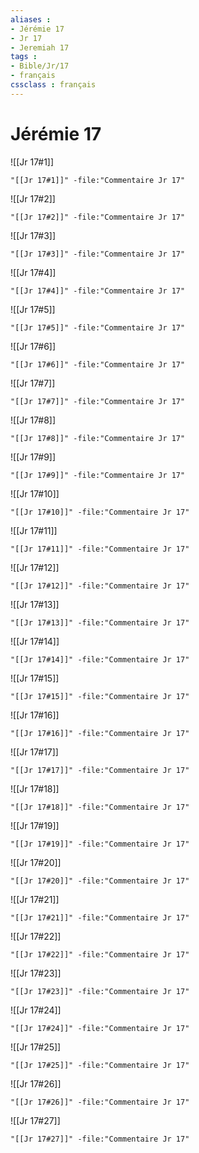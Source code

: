 ```yaml
---
aliases : 
- Jérémie 17
- Jr 17
- Jeremiah 17
tags : 
- Bible/Jr/17
- français
cssclass : français
---
```


# Jérémie 17

![[Jr 17#1]]

```query
"[[Jr 17#1]]" -file:"Commentaire Jr 17"
```

![[Jr 17#2]]

```query
"[[Jr 17#2]]" -file:"Commentaire Jr 17"
```

![[Jr 17#3]]

```query
"[[Jr 17#3]]" -file:"Commentaire Jr 17"
```

![[Jr 17#4]]

```query
"[[Jr 17#4]]" -file:"Commentaire Jr 17"
```

![[Jr 17#5]]

```query
"[[Jr 17#5]]" -file:"Commentaire Jr 17"
```

![[Jr 17#6]]

```query
"[[Jr 17#6]]" -file:"Commentaire Jr 17"
```

![[Jr 17#7]]

```query
"[[Jr 17#7]]" -file:"Commentaire Jr 17"
```

![[Jr 17#8]]

```query
"[[Jr 17#8]]" -file:"Commentaire Jr 17"
```

![[Jr 17#9]]

```query
"[[Jr 17#9]]" -file:"Commentaire Jr 17"
```

![[Jr 17#10]]

```query
"[[Jr 17#10]]" -file:"Commentaire Jr 17"
```

![[Jr 17#11]]

```query
"[[Jr 17#11]]" -file:"Commentaire Jr 17"
```

![[Jr 17#12]]

```query
"[[Jr 17#12]]" -file:"Commentaire Jr 17"
```

![[Jr 17#13]]

```query
"[[Jr 17#13]]" -file:"Commentaire Jr 17"
```

![[Jr 17#14]]

```query
"[[Jr 17#14]]" -file:"Commentaire Jr 17"
```

![[Jr 17#15]]

```query
"[[Jr 17#15]]" -file:"Commentaire Jr 17"
```

![[Jr 17#16]]

```query
"[[Jr 17#16]]" -file:"Commentaire Jr 17"
```

![[Jr 17#17]]

```query
"[[Jr 17#17]]" -file:"Commentaire Jr 17"
```

![[Jr 17#18]]

```query
"[[Jr 17#18]]" -file:"Commentaire Jr 17"
```

![[Jr 17#19]]

```query
"[[Jr 17#19]]" -file:"Commentaire Jr 17"
```

![[Jr 17#20]]

```query
"[[Jr 17#20]]" -file:"Commentaire Jr 17"
```

![[Jr 17#21]]

```query
"[[Jr 17#21]]" -file:"Commentaire Jr 17"
```

![[Jr 17#22]]

```query
"[[Jr 17#22]]" -file:"Commentaire Jr 17"
```

![[Jr 17#23]]

```query
"[[Jr 17#23]]" -file:"Commentaire Jr 17"
```

![[Jr 17#24]]

```query
"[[Jr 17#24]]" -file:"Commentaire Jr 17"
```

![[Jr 17#25]]

```query
"[[Jr 17#25]]" -file:"Commentaire Jr 17"
```

![[Jr 17#26]]

```query
"[[Jr 17#26]]" -file:"Commentaire Jr 17"
```

![[Jr 17#27]]

```query
"[[Jr 17#27]]" -file:"Commentaire Jr 17"
```

